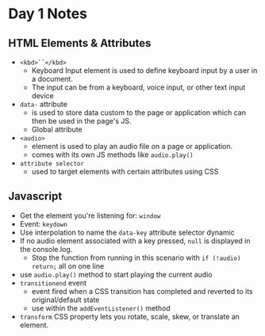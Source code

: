 # Day 1 Notes

## HTML Elements & Attributes
- `<kbd>``</kbd>` 
  - Keyboard Input element is used to define keyboard input by a user in a document. 
  - The input can be from a keyboard, voice input, or other text input device
- `data-` attribute 
  - is used to store data custom to the page or application which can then be used in the page's JS.
  - Global attribute 
- `<audio>` 
  - element is used to play an audio file on a page or application. 
  - comes with its own JS methods like `audio.play()`
- `attribute selector` 
  - used to target elements with certain attributes using CSS

## Javascript

- Get the element you're listening for: `window`
- Event: `keydown`
- Use interpolation to name the `data-key` attribute selector dynamic
- If no audio element associated with a key pressed, `null` is displayed in the console.log. 
  - Stop the function from running in this scenario with `if (!audio) return;` all on one line
- use `audio.play()` method to start playing the current audio
- `transitionend` event
  - event fired when a CSS transition has completed and reverted to its original/default state
  - use within the `addEventListener()` method
- `transform` CSS property lets you rotate, scale, skew, or translate an element. 